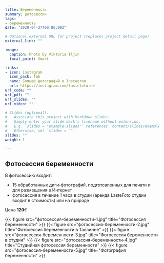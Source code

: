 ```yaml
---
title: Беременность 
summary: фотосессии
tags:
- беременность
date: "2020-04-27T00:00:00Z"

# Optional external URL for project (replaces project detail page).
external_link: ""

image:
  caption: Photo by Viktoria Iljin
  focal_point: Smart

links:
- icon: instagram
  icon_pack: fab
  name: Больше фотографий в Instagram 
  url: https://instagram.com/lastefoto.ee
url_code: ""
url_pdf: ""
url_slides: ""
url_video: ""

# Slides (optional).
#   Associate this project with Markdown slides.
#   Simply enter your slide deck's filename without extension.
#   E.g. `slides = "example-slides"` references `content/slides/example-slides.md`.
#   Otherwise, set `slides = ""`.
slides: ""
weight: 1

---
```


## Фотосессия беременности

В фотосессию входит:
* 15 обработанных диги-фотографий, подготовленных для печати и для размещения в Интернет
* фотосессия в течение 1 часа в студии (аренда LasteFoto студии входит в стоимость) или на природе

Цена **120**€

{{< figure src="фотосессия-беременности-1.jpg" title="Фотосессия беременности" >}}
{{< figure src="фотосессия-беременности-2.jpg" title="Фотосессия беременности в Таллинне" >}}
{{< figure src="фотосессия-беременности-3.jpg" title="Фотосессия беременности в студии" >}}
{{< figure src="фотосессия-беременности-4.jpg" title="Студийная фотосессия беременности" >}}
{{< figure src="фотосессия-беременности-5.jpg" title="Фотография беременности" >}}